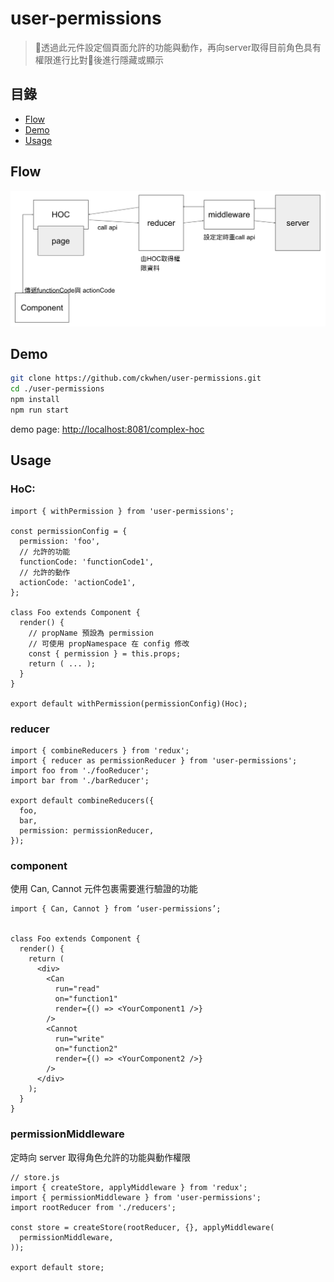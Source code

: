 # user-permissions

> 透過此元件設定個頁面允許的功能與動作，再向server取得目前角色具有權限進行比對後進行隱藏或顯示

## 目錄
- [Flow](#flow)
- [Demo](#demo)
- [Usage](#usage)

## Flow

![image](https://github.com/ckwhen/user-permissions/blob/master/img/flow.png)

## Demo

```bash
git clone https://github.com/ckwhen/user-permissions.git
cd ./user-permissions
npm install
npm run start
```

demo page: [http://localhost:8081/complex-hoc](http://localhost:8081/complex-hoc)

## Usage

### HoC:

```JSX
import { withPermission } from 'user-permissions';

const permissionConfig = {
  permission: 'foo',
  // 允許的功能
  functionCode: 'functionCode1',
  // 允許的動作
  actionCode: 'actionCode1',
};

class Foo extends Component {
  render() {
    // propName 預設為 permission
    // 可使用 propNamespace 在 config 修改
    const { permission } = this.props;
    return ( ... );
  }
}

export default withPermission(permissionConfig)(Hoc);
```

### reducer

```JS
import { combineReducers } from 'redux';
import { reducer as permissionReducer } from 'user-permissions';
import foo from './fooReducer';
import bar from './barReducer';

export default combineReducers({
  foo,
  bar,
  permission: permissionReducer,
});
```

### component

使用 Can, Cannot 元件包裹需要進行驗證的功能

```JSX
import { Can, Cannot } from ‘user-permissions’;


class Foo extends Component {
  render() {
    return (
      <div>
        <Can
          run="read"
          on="function1"
          render={() => <YourComponent1 />}
        />
        <Cannot
          run="write"
          on="function2"
          render={() => <YourComponent2 />}
        />
      </div>
    );
  }
}
```

### permissionMiddleware

定時向 server 取得角色允許的功能與動作權限

```JS
// store.js
import { createStore, applyMiddleware } from 'redux';
import { permissionMiddleware } from 'user-permissions';
import rootReducer from './reducers';

const store = createStore(rootReducer, {}, applyMiddleware(
  permissionMiddleware,
));

export default store;
```
